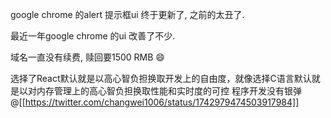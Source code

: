 google chrome 的alert 提示框ui 终于更新了, 之前的太丑了.

最近一年google chrome 的ui 改善了不少.

域名一直没有续费, 赎回要1500 RMB :smile:

选择了React默认就是以高心智负担换取开发上的自由度，就像选择C语言默认就是以对内存管理上的高心智负担换取性能和实时度的可控
程序开发没有银弹 
@[[https://twitter.com/changwei1006/status/1742979474503917984]]
